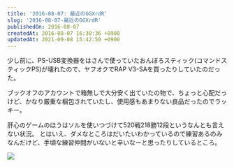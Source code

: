 ```yaml
---
title: '2016-08-07: 最近のGGXrdR'
slug: '2016-08-07-最近のGGXrdR'
publishedOn: 2016-08-07
createdAt: 2016-08-07 16:30:36 +0900
updatedAt: 2021-09-08 15:42:50 +0900
---
```

少し前に、PS-USB変換器をはさんで使っていたおんぼろスティック(コマンドスティックPS)が壊れたので、ヤフオクでRAP V3-SAを買ったりしていたのだった。

ブックオフのアカウントで箱無しで大分安く出ていたの物で、ちょっと心配だっけど、かなり厳重な梱包されていたし、使用感もあまりない良品だったのでラッキー。

肝心のゲームのほうはソルを使いつづけて520戦218勝12段というなんとも言えない状況。
とはいえ、ダメなところはだいたいわかっているので練習あるのみなんだけど、手頃な練習仲間がいないと辛いなーと思ったりしているところ。

<a href="https://www.amazon.co.jp/dp/B002YT9PSI/ref=as_li_ss_il?ie=UTF8&linkCode=li2&tag=shucreamnet-22&linkId=27d51053f0b2147717fa3f3e49170c77" target="_blank"><img border="0" src="//widgetserver-test-fe.amazon.com/widgets/q?_encoding=UTF8&ASIN=B002YT9PSI&Format=_SL160_&ID=AsinImage&MarketPlace=JP&ServiceVersion=20070822&WS=1&tag=shucreamnet-22" ></a><img src="https://ir-jp.amazon-adsystem.com/e/ir?t=shucreamnet-22&l=li2&o=9&a=B002YT9PSI" width="1" height="1" border="0" alt="" style="border:none !important; margin:0px !important;" />

